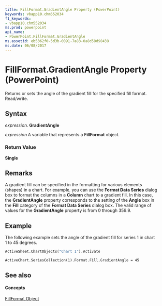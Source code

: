```yaml
---
title: FillFormat.GradientAngle Property (PowerPoint)
keywords: vbapp10.chm552034
f1_keywords:
- vbapp10.chm552034
ms.prod: powerpoint
api_name:
- PowerPoint.FillFormat.GradientAngle
ms.assetid: eb5362f0-5d3b-0091-7a83-0a8d58d90438
ms.date: 06/08/2017
---
```



# FillFormat.GradientAngle Property (PowerPoint)

Returns or sets the angle of the gradient fill for the specified fill format. Read/write.


## Syntax

 _expression_. **GradientAngle**

 _expression_ A variable that represents a **FillFormat** object.


### Return Value

 **Single**


## Remarks

A gradient fill can be specified in the formatting for various elements (shapes) in a chart. For example, you can use the **Format Data Series** dialog box to format the columns in a **Column** chart to a gradient fill. In this case, the **GradientAngle** property corresponds to the setting of the **Angle** box in the **Fill** category of the **Format Data Series** dialog box. The valid range of values for the **GradientAngle** property is from 0 through 359.9.


## Example

The following example sets the angle of the gradient fill for series 1 in chart 1 to 45 degrees.


```vb
ActiveSheet.ChartObjects("Chart 1").Activate

ActiveChart.SeriesCollection(1).Format.Fill.GradientAngle = 45
```


## See also


#### Concepts


[FillFormat Object](fillformat-object-powerpoint.md)

